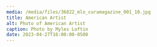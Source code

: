 ```yaml
---
media: /media/files/36822_mlo_curamagazine_001_10.jpg
title: American Artist
alt: Photo of American Artist
caption: Photo by Myles Loftin
date: 2023-04-27T16:00:00-0500
---
```

